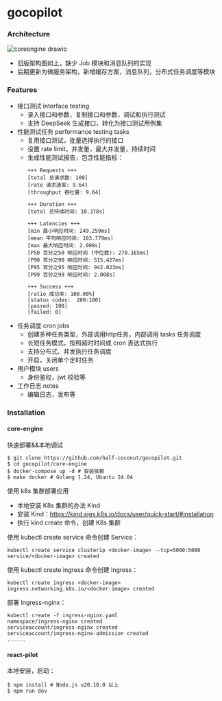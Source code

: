 # gocopilot

### Architecture

![coreengine drawio](https://github.com/user-attachments/assets/b12b1ac1-a31a-418b-8095-ef353373f883)

- 旧版架构图如上，缺少 Job 模块和消息队列的实现
- 后期更新为微服务架构，新增缓存方案，消息队列，分布式任务调度等模块

### Features

- 接口测试 interface testing
    - 录入接口和参数，复制接口和参数，调试和执行测试
    - 支持 DeepSeek 生成接口，转化为接口测试用例集
- 性能测试任务 performance testing tasks
    - 复用接口测试，批量选择执行的接口
    - 设置 rate limit，并发量，最大并发量，持续时间
    - 生成性能测试报告，包含性能指标：
      ```shell
      +++ Requests +++
      [total 总请求数: 100]
      [rate 请求速率: 9.64]
      [throughput 吞吐量: 9.64]
        
      +++ Duration +++
      [total 总持续时间: 10.378s]
        
      +++ Latencies +++
      [min 最小响应时间: 249.259ms]
      [mean 平均响应时间: 103.779ms]
      [max 最大响应时间: 2.008s]
      [P50 百分之50 响应时间 (中位数): 270.165ms]
      [P90 百分之90 响应时间: 515.427ms]
      [P95 百分之95 响应时间: 942.023ms]
      [P99 百分之99 响应时间: 2.008s]
        
      +++ Success +++
      [ratio 成功率: 100.00%]
      [status codes:  200:100]
      [passed: 100]
      [failed: 0]
      ```
- 任务调度 cron jobs
    - 创建多种任务类型，外部调用http任务，内部调用 tasks 任务调度
    - 长短任务模式，按照超时时间或 cron 表达式执行
    - 支持分布式、并发执行任务调度
    - 开启，关闭单个定时任务
- 用户模块 users
    - 身份鉴权，jwt 校验等
- 工作日志 notes
    - 编辑日志，发布等

### Installation

#### core-engine

快速部署&&本地调试

```shell
$ git clone https://github.com/half-coconut/gocopilot.git
$ cd gocopilot/core-engine
$ docker-compose up -d # 安装依赖
$ make docker # Golang 1.24, Ubuntu 24.04
```

使用 k8s 集群部署应用

- 本地安装 K8s 集群的办法 Kind
- 安装 Kind：https://kind.sigs.k8s.io/docs/user/quick-start/#installation
- 执行 kind create 命令，创建 K8s 集群

使用 kubectl create service 命令创建 Service：

```shell
kubectl create service clusterip <docker-image> --tcp=5000:5000
service/<docker-image> created
```

使用 kubectl create ingress 命令创建 Ingress：

```shell
kubectl create ingress <docker-image> 
ingress.networking.k8s.io/<docker-image> created
```

部署 Ingress-nginx：

```shell
kubectl create -f ingress-nginx.yaml
namespace/ingress-nginx created
serviceaccount/ingress-nginx created
serviceaccount/ingress-nginx-admission created
......
```

#### react-pilot

本地安装，启动：

```shell
$ npm install # Node.js v20.10.0 以上
$ npm run dev
```
